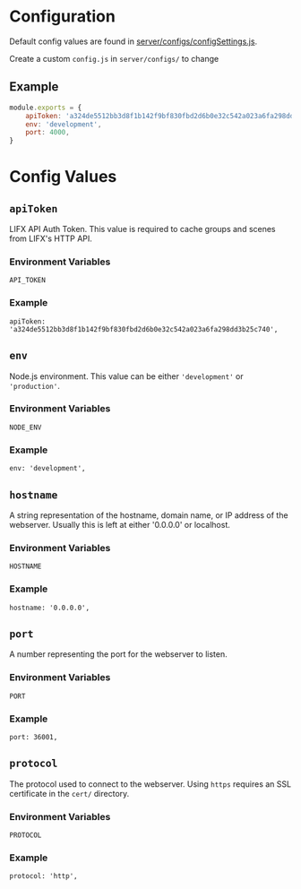 # Configuration
Default config values are found in [server/configs/configSettings.js](server/configs/configSettings.js).

Create a custom `config.js` in `server/configs/` to change 


## Example
```js
module.exports = {
	apiToken: 'a324de5512bb3d8f1b142f9bf830fbd2d6b0e32c542a023a6fa298dd3b25c740',
	env: 'development',
	port: 4000,
}
```


# Config Values


## `apiToken`
LIFX API Auth Token. This value is required to cache groups and scenes from LIFX's HTTP API.


### Environment Variables
`API_TOKEN`

### Example
```
apiToken: 'a324de5512bb3d8f1b142f9bf830fbd2d6b0e32c542a023a6fa298dd3b25c740',
```


## `env`
Node.js environment. This value can be either `'development'` or `'production'`.

### Environment Variables
`NODE_ENV`

### Example
```
env: 'development',
```


## `hostname`
A string representation of the hostname, domain name, or IP address of the webserver. Usually this is left at either '0.0.0.0' or localhost.

### Environment Variables
`HOSTNAME`

### Example
```
hostname: '0.0.0.0',
```


## `port`
A number representing the port for the webserver to listen.

### Environment Variables
`PORT`

### Example
```
port: 36001,
```


## `protocol`
The protocol used to connect to the webserver. Using `https` requires an SSL certificate in the `cert/` directory.

### Environment Variables
`PROTOCOL`

### Example
```
protocol: 'http',
```
